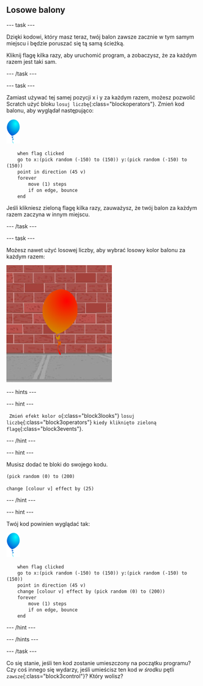 ## Losowe balony

--- task ---

Dzięki kodowi, który masz teraz, twój balon zawsze zacznie w tym samym miejscu i będzie poruszać się tą samą ścieżką.

Kliknij flagę kilka razy, aby uruchomić program, a zobaczysz, że za każdym razem jest taki sam.

--- /task ---

--- task ---

Zamiast używać tej samej pozycji x i y za każdym razem, możesz pozwolić Scratch użyć bloku `losuj liczbę`{:class="blockoperators"}. Zmień kod balonu, aby wyglądał następująco:

![duszek balonu](images/balloon-sprite.png)

```blocks3
    when flag clicked
    go to x:(pick random (-150) to (150)) y:(pick random (-150) to (150))
    point in direction (45 v)
    forever
        move (1) steps
        if on edge, bounce
    end
```

Jeśli klikniesz zieloną flagę kilka razy, zauważysz, że twój balon za każdym razem zaczyna w innym miejscu.

--- /task ---

--- task ---

Możesz nawet użyć losowej liczby, aby wybrać losowy kolor balonu za każdym razem:

![czerwony duszek balonu](images/balloons-colour.png)

--- hints ---

--- hint ---

` Zmień efekt kolor o`{:class="block3looks"} `losuj liczbę`{:class="block3operators"} `kiedy kliknięto zieloną flagę`{:class="block3events"}.

--- /hint ---

--- hint ---

Musisz dodać te bloki do swojego kodu.

```blocks3
(pick random (0) to (200)

change [colour v] effect by (25)
```

--- /hint ---

--- hint ---

Twój kod powinien wyglądać tak:

![duszek balonu](images/balloon-sprite.png)

```blocks3
    when flag clicked
    go to x:(pick random (-150) to (150)) y:(pick random (-150) to (150))
    point in direction (45 v)
    change [colour v] effect by (pick random (0) to (200))
    forever
        move (1) steps
        if on edge, bounce
    end
```

--- /hint ---


--- /hints ---

--- /task ---

Co się stanie, jeśli ten kod zostanie umieszczony na początku programu? Czy coś innego się wydarzy, jeśli umieścisz ten kod _w środku_ pętli `zawsze`{:class="block3control"}? Który wolisz?

